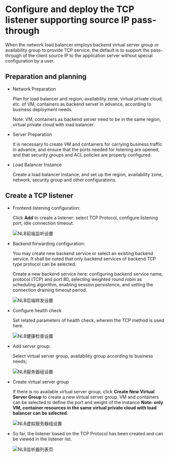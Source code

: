 # Configure and deploy the TCP listener supporting source IP pass-through

  When the network load balancer employs backend virtual server group or availability group to provide TCP service, the default is to support the pass-through of the client source IP to the application server without special configuration by a user.

## Preparation and planning

- Network Preparation

  Plan for load balancer and region, availability zone, virtual private cloud, etc. of VM, containers as backend server in advance, according to business deployment needs.
	
  Note: VM, containers as backend server need to be in the same region, virtual private cloud with load balancer.

- Server Preparation

  It is necessary to create VM and containers for carrying business traffic in advance, and ensure that the ports needed for listening are opened, and that security groups and ACL policies are properly configured.

- Load Balancer Instance

  Create a load balancer instance, and set up the region, availability zone, network, security group and other configurations.

## Create a TCP listener

- Frontend listening configuration:
	
  Click **Add** to create a listener: select TCP Protocol, configure listening port, idle connection timeout.

  ![NLB前端监听设置](../../../../image/Networking/NLB/NLB-022.png)

- Backend forwarding configuration:

  You may create new backend service or select an existing backend service. It shall be noted that only backend services of backend TCP type protocol can be selected.
	
  Create a new backend service here: configuring backend service name, protocol (TCP) and port 80, selecting weighted round robin as scheduling algorithm, enabling session persistence, and setting the connection draining timeout period.

  ![NLB后端转发设置](../../../../image/Networking/NLB/NLB-023.png)

- Configure health check

  Set related parameters of health check, wherein the TCP method is used here.

  ![NLB健康检查设置](../../../../image/Networking/NLB/NLB-029.png)

- Add server group:

  Select virtual server group, availability group according to business needs;

  ![NLB服务器组设置](../../../../image/Networking/NLB/NLB-030.png)

- Create virtual server group

  If there is no available virtual server group, click **Create New Virtual Server Group** to create a new virtual server group. VM and containers can be selected to define the port and weight of the instance **Note: only VM, container resources in the same virtual private cloud with load balancer can be selected**.

  ![NLB虚拟服务器组设置](../../../../image/Networking/NLB/NLB-079.png)

- So far, the listener based on the TCP Protocol has been created and can be viewed in the listener list.

  ![NLB监听器列表页](../../../../image/Networking/NLB/NLB-ML-Listenerlist.png)
